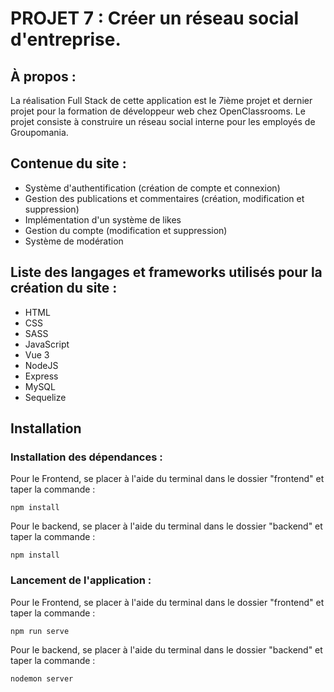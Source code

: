 # PROJET 7 : Créer un réseau social d'entreprise.

## **À propos :**
La réalisation Full Stack de cette application est le 7ième projet et dernier projet pour la formation de développeur web chez OpenClassrooms.
Le projet consiste à construire un réseau social interne pour les employés de Groupomania.

## **Contenue du site :**
- Système d'authentification (création de compte et
connexion)
- Gestion des publications et commentaires (création,
modification et suppression)
- Implémentation d'un système de likes
- Gestion du compte (modification et suppression)
- Système de modération

## **Liste des langages et frameworks utilisés pour la création du site :**
  - HTML
  - CSS
  - SASS
  - JavaScript
  - Vue 3
  - NodeJS
  - Express
  - MySQL
  - Sequelize

## Installation
### Installation des dépendances :

Pour le Frontend, se placer à l'aide du terminal dans le dossier "frontend" et taper la commande : 
```
npm install
```
Pour le backend, se placer à l'aide du terminal dans le dossier "backend" et taper la commande :
```
npm install
```

### Lancement de l'application :
Pour le Frontend, se placer à l'aide du terminal dans le dossier "frontend" et taper la commande : 
```
npm run serve
```
Pour le backend, se placer à l'aide du terminal dans le dossier "backend" et taper la commande :
```
nodemon server
```